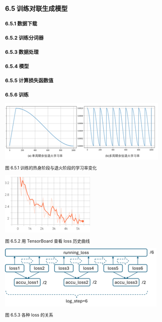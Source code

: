 
## 6.5 训练对联生成模型


### 6.5.1 数据下载


### 6.5.2 训练分词器

### 6.5.3 数据处理

### 6.5.4 模型

### 6.5.5 计算损失函数值

### 6.5.6 训练

<img src="./img/cos_scheduler.png" width=680>

图 6.5.1 训练的热身阶段与退火阶段的学习率变化

<img src="./img/tensorboard_sample.png" width=280>

图 6.5.2 用 TensorBoard 查看 loss 历史曲线

<img src="./img/training_loss.png" width=500>

图 6.5.3 各种 loss 的关系

